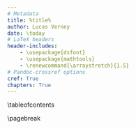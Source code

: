 ```yaml
---
# Metadata
title: %title%
author: Lucas Verney
date: \today
# LaTeX headers
header-includes:
    - \usepackage{dsfont}
    - \usepackage{mathtools}
    - \renewcommand{\arraystretch}{1.5}
# Pandoc-crossref options
cref: True
chapters: True
---
```

\tableofcontents

\pagebreak

